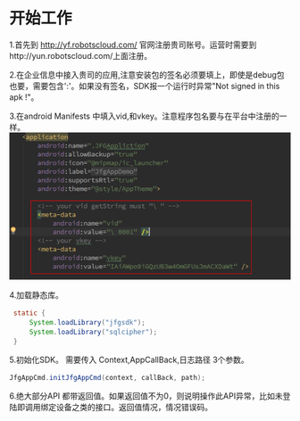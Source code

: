 # 开始工作
1.首先到 http://yf.robotscloud.com/ 官网注册贵司账号。运营时需要到http://yun.robotscloud.com/上面注册。

2.在企业信息中接入贵司的应用,注意安装包的签名必须要填上，即使是debug包也要，需要包含':'。如果没有签名，SDK报一个运行时异常"Not signed in this apk !"。

3.在android Manifests 中填入vid,和vkey。注意程序包名要与在平台中注册的一样。
![](assets/vid.png)

4.加载静态库。

```java
 static {
     System.loadLibrary("jfgsdk");
     System.loadLibrary("sqlcipher");
 }
```
5.初始化SDK。 需要传入 Context,AppCallBack,日志路径 3个参数。
```java
JfgAppCmd.initJfgAppCmd(context, callBack, path);
```
6.绝大部分API 都带返回值。如果返回值不为0，则说明操作此API异常，比如未登陆即调用绑定设备之类的接口。返回值情况，情况错误码。